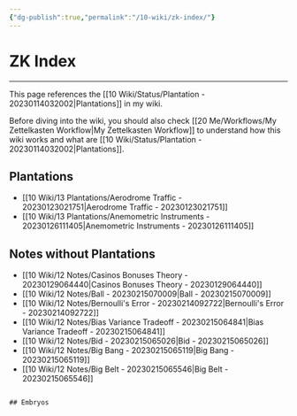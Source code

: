 ```yaml
---
{"dg-publish":true,"permalink":"/10-wiki/zk-index/"}
---
```


# ZK Index
---
This page references the [[10 Wiki/Status/Plantation - 20230114032002\|Plantations]] in my wiki.

Before diving into the wiki, you should also check [[20 Me/Workflows/My Zettelkasten Workflow\|My Zettelkasten Workflow]] to understand how this wiki works and what are [[10 Wiki/Status/Plantation - 20230114032002\|Plantations]].

## Plantations
- [[10 Wiki/13 Plantations/Aerodrome Traffic - 20230123021751\|Aerodrome Traffic - 20230123021751]]
- [[10 Wiki/13 Plantations/Anemometric Instruments - 20230126111405\|Anemometric Instruments - 20230126111405]]


## Notes without Plantations
- [[10 Wiki/12 Notes/Casinos Bonuses Theory - 20230129064440\|Casinos Bonuses Theory - 20230129064440]]
- [[10 Wiki/12 Notes/Ball - 20230215070009\|Ball - 20230215070009]]
- [[10 Wiki/12 Notes/Bernoulli's Error - 20230214092722\|Bernoulli's Error - 20230214092722]]
- [[10 Wiki/12 Notes/Bias Variance Tradeoff - 20230215064841\|Bias Variance Tradeoff - 20230215064841]]
- [[10 Wiki/12 Notes/Bid - 20230215065026\|Bid - 20230215065026]]
- [[10 Wiki/12 Notes/Big Bang - 20230215065119\|Big Bang - 20230215065119]]
- [[10 Wiki/12 Notes/Big Belt - 20230215065546\|Big Belt - 20230215065546]]
```

## Embryos
```